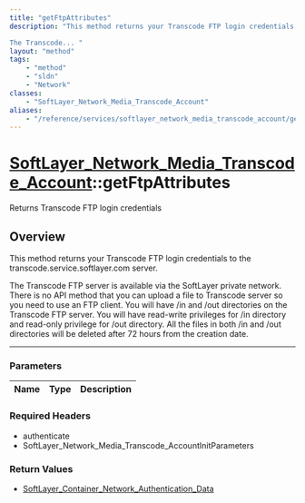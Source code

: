 ```yaml
---
title: "getFtpAttributes"
description: "This method returns your Transcode FTP login credentials to the transcode.service.softlayer.com server. 

The Transcode... "
layout: "method"
tags:
    - "method"
    - "sldn"
    - "Network"
classes:
    - "SoftLayer_Network_Media_Transcode_Account"
aliases:
    - "/reference/services/softlayer_network_media_transcode_account/getFtpAttributes"
---
```

# [SoftLayer_Network_Media_Transcode_Account](/reference/services/SoftLayer_Network_Media_Transcode_Account)::getFtpAttributes


Returns Transcode FTP login credentials


## Overview 
This method returns your Transcode FTP login credentials to the transcode.service.softlayer.com server. 

The Transcode FTP server is available via the SoftLayer private network. There is no API method that you can upload a file to Transcode server so you need to use an FTP client. You will have /in and /out directories on the Transcode FTP server.  You will have read-write privileges for /in directory and read-only privilege for /out directory. All the files in both /in and /out directories will be deleted after 72 hours from the creation date. 

-----

### Parameters 
|Name | Type | Description |
| --- | --- | --- |


### Required Headers
* authenticate
* SoftLayer_Network_Media_Transcode_AccountInitParameters


### Return Values
* <a href='/reference/datatypes/SoftLayer_Container_Network_Authentication_Data'>SoftLayer_Container_Network_Authentication_Data </a>




